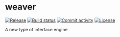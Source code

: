 # weaver

[![Release](https://img.shields.io/github/v/release/healthdatacrew/weaver)](https://img.shields.io/github/v/release/healthdatacrew/weaver)
[![Build status](https://img.shields.io/github/actions/workflow/status/healthdatacrew/weaver/main.yml?branch=main)](https://github.com/healthdatacrew/weaver/actions/workflows/main.yml?query=branch%3Amain)
[![Commit activity](https://img.shields.io/github/commit-activity/m/healthdatacrew/weaver)](https://img.shields.io/github/commit-activity/m/healthdatacrew/weaver)
[![License](https://img.shields.io/github/license/healthdatacrew/weaver)](https://img.shields.io/github/license/healthdatacrew/weaver)

A new type of interface engine
